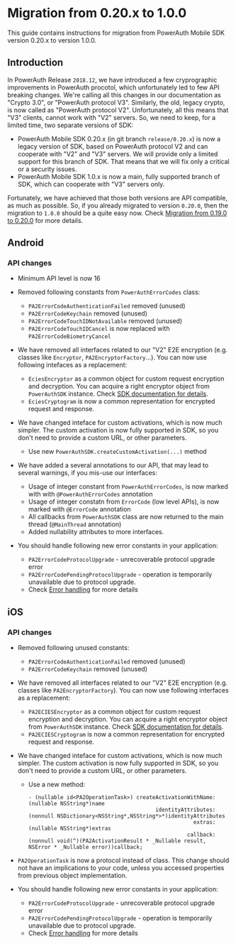 # Migration from 0.20.x to 1.0.0

This guide contains instructions for migration from PowerAuth Mobile SDK version 0.20.x to version 1.0.0.

## Introduction

In PowerAuth Release `2018.12`, we have introduced a few cryprographic improvements in PowerAuth procotol, which unfortunately led to few API breaking changes. We're calling all this changes in our documentation as "Crypto 3.0", or "PowerAuth protocol V3". Similarly, the old, legacy crypto, is now called as "PowerAuth protocol V2". Unfortunately, all this means that "V3" clients, cannot work with "V2" servers. So, we need to keep, for a limited time, two separate versions of SDK:

- PowerAuth Mobile SDK 0.20.x (in git branch `release/0.20.x`) is now a legacy version of SDK, based on PowerAuth protocol V2 and can cooperate with "V2" and "V3" servers. We will provide only a limited support for this branch of SDK. That means that we will fix only a critical or a security issues.
- PowerAuth Mobile SDK 1.0.x is now a main, fully supported branch of SDK, which can cooperate with "V3" servers only.

Fortunately, we have achieved that those both versions are API compatible, as much as possible. So, if you already migrated to version `0.20.0`, then the migration to `1.0.0` should be a quite easy now. Check [Migration from 0.19.0 to 0.20.0](./Migration-from-0.19-to-0.20.md) for more details.

## Android

### API changes

- Minimum API level is now 16

- Removed following constants from `PowerAuthErrorCodes` class: 
  - `PA2ErrorCodeAuthenticationFailed` removed (unused)
  - `PA2ErrorCodeKeychain` removed (unused)
  - `PA2ErrorCodeTouchIDNotAvailable` removed (unused) 
  - `PA2ErrorCodeTouchIDCancel` is now replaced with `PA2ErrorCodeBiometryCancel`

- We have removed all interfaces related to our "V2" E2E encryption (e.g. classes like `Encryptor`, `PA2EncryptorFactory`...). You can now use following intefaces as a replacement:
  - `EciesEncryptor` as a common object for custom request encryption and decryption. You can acquire a right encryptor object from `PowerAuthSDK` instance. Check [SDK documentation for details](./PowerAuth-SDK-for-Android.md#end-to-end-encryption).
  - `EciesCryptogram` is now a common representation for encrypted request and response.

- We have changed inteface for custom activations, which is now much simpler. The custom activation is now fully supported in SDK, so you don't need to provide a custom URL, or other parameters.
  - Use new `PowerAuthSDK.createCustomActivation(...)` method

- We have added a several annotations to our API, that may lead to several warnings, if you mis-use our interfaces:
  - Usage of integer constant from `PowerAuthErrorCodes`, is now marked with with `@PowerAuthErrorCodes` annotation
  - Usage of integer constatn from `ErrorCode` (low level APIs), is now marked with `@ErrorCode` annotation
  - All callbacks from `PowerAuthSDK` class are now returned to the main thread (`@MainThread` annotation)
  - Added nullability attributes to more interfaces.

- You should handle following new error constants in your application:
  - `PA2ErrorCodeProtocolUpgrade` - unrecoverable protocol upgrade error
  - `PA2ErrorCodePendingProtocolUpgrade` - operation is temporarily unavailable due to protocol upgrade.
  - Check [Error handling](./PowerAuth-SDK-for-Android.md#error-handling) for more details

## iOS

### API changes

- Removed following unused constants:
  - `PA2ErrorCodeAuthenticationFailed` removed (unused)
  - `PA2ErrorCodeKeychain` removed (unused)

- We have removed all interfaces related to our "V2" E2E encryption (e.g. classes like `PA2EncryptorFactory`). You can now use following interfaces as a replacement:
  - `PA2ECIESEncryptor` as a common object for custom request encryption and decryption. You can acquire a right encryptor object from `PowerAuthSDK` instance. Check [SDK documentation for details](./PowerAuth-SDK-for-iOS.md#end-to-end-encryption).
  - `PA2ECIESCryptogram` is now a common representation for encrypted request and response.

- We have changed inteface for custom activations, which is now much simpler. The custom activation is now fully supported in SDK, so you don't need to provide a custom URL, or other parameters.
  - Use a new method:
    ```objc
    - (nullable id<PA2OperationTask>) createActivationWithName:(nullable NSString*)name
                                            identityAttributes:(nonnull NSDictionary<NSString*,NSString*>*)identityAttributes
                                                        extras:(nullable NSString*)extras
                                                      callback:(nonnull void(^)(PA2ActivationResult * _Nullable result, NSError * _Nullable error))callback;
    ```

- `PA2OperationTask` is now a protocol instead of class. This change should not have an implications to your code, unless you accessed properties from previous object implementation. 

- You should handle following new error constants in your application:
  - `PA2ErrorCodeProtocolUpgrade` - unrecoverable protocol upgrade error
  - `PA2ErrorCodePendingProtocolUpgrade` - operation is temporarily unavailable due to protocol upgrade.
  - Check [Error handling](./PowerAuth-SDK-for-iOS.md#error-handling) for more details